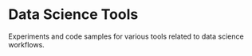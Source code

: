 # Data Science Tools

Experiments and code samples for various tools related to data science workflows.
